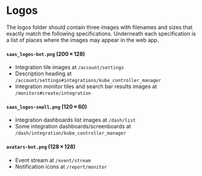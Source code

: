 # Logos

The logos folder should contain three images with filenames and sizes that exactly match the following specifications. Underneath each specification is a list of places where the images may appear in the web app.

#### `saas_logos-bot.png` (200 × 128)

- Integration tile images at `/account/settings`
- Description heading at `/account/settings#integrations/kube_controller_manager`
- Integration monitor tiles and search bar results images at `/monitors#create/integration`

#### `saas_logos-small.png` (120 × 60)

- Integration dashboards list images at `/dash/list`
- Some integration dashboards/screenboards at `/dash/integration/kube_controller_manager`

#### `avatars-bot.png` (128 × 128)

- Event stream at `/event/stream`
- Notification icons at `/report/monitor`
